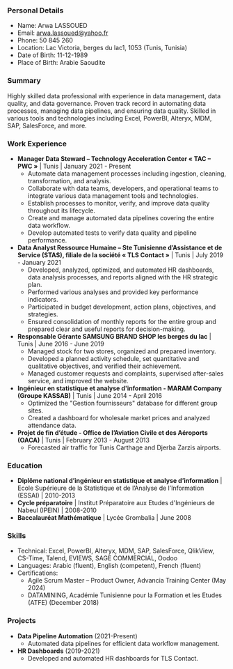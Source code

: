 ### Personal Details
- Name: Arwa LASSOUED
- Email: arwa.lassoued@yahoo.fr
- Phone: 50 845 260
- Location: Lac Victoria, berges du lac1, 1053 (Tunis, Tunisia)
- Date of Birth: 11-12-1989
- Place of Birth: Arabie Saoudite

### Summary
Highly skilled data professional with experience in data management, data quality, and data governance. Proven track record in automating data processes, managing data pipelines, and ensuring data quality. Skilled in various tools and technologies including Excel, PowerBI, Alteryx, MDM, SAP, SalesForce, and more.

### Work Experience
- **Manager Data Steward – Technology Acceleration Center « TAC – PWC »** | Tunis | January 2021 - Present
  - Automate data management processes including ingestion, cleaning, transformation, and analysis.
  - Collaborate with data teams, developers, and operational teams to integrate various data management tools and technologies.
  - Establish processes to monitor, verify, and improve data quality throughout its lifecycle.
  - Create and manage automated data pipelines covering the entire data workflow.
  - Develop automated tests to verify data quality and pipeline performance.
- **Data Analyst Ressource Humaine – Ste Tunisienne d’Assistance et de Service (STAS), filiale de la société « TLS Contact »** | Tunis | July 2019 - January 2021
  - Developed, analyzed, optimized, and automated HR dashboards, data analysis processes, and reports aligned with the HR strategic plan.
  - Performed various analyses and provided key performance indicators.
  - Participated in budget development, action plans, objectives, and strategies.
  - Ensured consolidation of monthly reports for the entire group and prepared clear and useful reports for decision-making.
- **Responsable Gérante SAMSUNG BRAND SHOP les berges du lac** | Tunis | June 2016 - June 2019
  - Managed stock for two stores, organized and prepared inventory.
  - Developed a planned activity schedule, set quantitative and qualitative objectives, and verified their achievement.
  - Managed customer requests and complaints, supervised after-sales service, and improved the website.
- **Ingénieur en statistique et analyse d'information - MARAM Company (Groupe KASSAB)** | Tunis | June 2014 - April 2016
  - Optimized the "Gestion fournisseurs" database for different group sites.
  - Created a dashboard for wholesale market prices and analyzed attendance data.
- **Projet de fin d’étude - Office de l’Aviation Civile et des Aéroports (OACA)** | Tunis | February 2013 - August 2013
  - Forecasted air traffic for Tunis Carthage and Djerba Zarzis airports.

### Education
- **Diplôme national d’ingénieur en statistique et analyse d’information** | Ecole Supérieure de la Statistique et de l’Analyse de l’Information (ESSAI) | 2010-2013
- **Cycle préparatoire** | Institut Préparatoire aux Etudes d'Ingénieurs de Nabeul (IPEIN) | 2008-2010
- **Baccalauréat Mathématique** | Lycée Grombalia | June 2008

### Skills
- Technical: Excel, PowerBI, Alteryx, MDM, SAP, SalesForce, QlikView, CS-Time, Talend, EVIEWS, SAGE COMMERCIAL, Oodoo
- Languages: Arabic (fluent), English (competent), French (fluent)
- Certifications: 
  - Agile Scrum Master – Product Owner, Advancia Training Center (May 2024)
  - DATAMINING, Académie Tunisienne pour la Formation et les Etudes (ATFE) (December 2018)

### Projects
- **Data Pipeline Automation** (2021-Present)
  - Automated data pipelines for efficient data workflow management.
- **HR Dashboards** (2019-2021)
  - Developed and automated HR dashboards for TLS Contact.